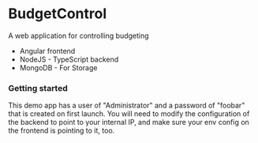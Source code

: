 # BudgetControl
A web application for controlling budgeting 
* Angular frontend 
* NodeJS - TypeScript backend 
* MongoDB - For Storage

### Getting started
This demo app has a user of "Administrator" and a password of "foobar" that is created on first launch. 
You will need to modify the configuration of the backend to point to your internal IP, and make sure your env config on the frontend is pointing to it, too. 
